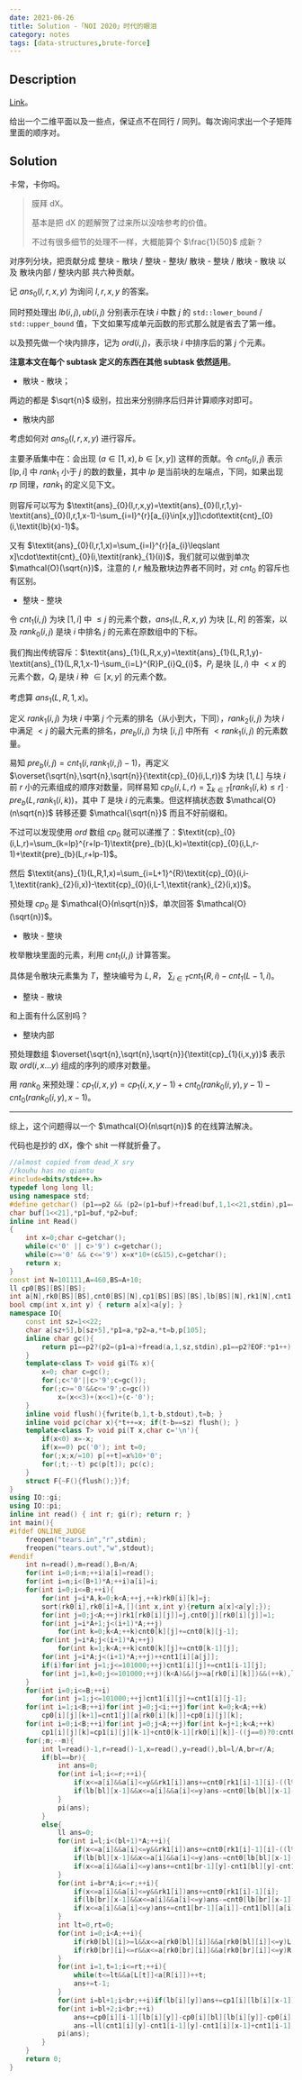 ```yaml
---
date: 2021-06-26
title: Solution -「NOI 2020」时代的眼泪
category: notes
tags: [data-structures,brute-force]
---
```


## Description

[Link](https://loj.ac/p/3341)。

给出一个二维平面以及一些点，保证点不在同行 / 同列。每次询问求出一个子矩阵里面的顺序对。

## Solution

卡常，卡你吗。

> 膜拜 dX。
>
> 基本是把 dX 的题解贺了过来所以没啥参考的价值。
>
> 不过有很多细节的处理不一样，大概能算个 $\frac{1}{50}$ 成新？

对序列分块，把贡献分成 整块 - 散块 / 整块 - 整块/ 散块 - 整块 / 散块 - 散块 以及 散块内部 / 整块内部 共六种贡献。

记 $\textit{ans}_{0}(l,r,x,y)$ 为询问 $l,r,x,y$ 的答案。

同时预处理出 $\textit{lb}(i,j),\textit{ub}(i,j)$ 分别表示在块 $i$ 中数 $j$ 的 `std::lower_bound` / `std::upper_bound` 值，下文如果写成单元函数的形式那么就是省去了第一维。

以及预先做一个块内排序，记为 $\textit{ord}(i,j)$，表示块 $i$ 中排序后的第 $j$ 个元素。

**注意本文在每个 subtask 定义的东西在其他 subtask 依然适用**。

- 散块 - 散块；

两边的都是 $\sqrt{n}$ 级别，拉出来分别排序后归并计算顺序对即可。

- 散块内部

考虑如何对 $\textit{ans}_{0}(l,r,x,y)$ 进行容斥。

主要矛盾集中在：会出现 $(a\in[1,x),b\in[x,y])$ 这样的贡献。令 $\textit{cnt}_{0}(i,j)$ 表示 $[\textit{lp},i]$ 中 $\textit{rank}_{1}$ 小于 $j$ 的数的数量，其中 $\textit{lp}$ 是当前块的左端点，下同，如果出现 $\textit{rp}$ 同理，$\textit{rank}_{1}$ 的定义见下文。

则容斥可以写为 $\textit{ans}_{0}(l,r,x,y)=\textit{ans}_{0}(l,r,1,y)-\textit{ans}_{0}(l,r,1,x-1)-\sum_{i=l}^{r}[a_{i}\in[x,y]]\cdot\textit{cnt}_{0}(i,\textit{lb}(x)-1)$。

又有 $\textit{ans}_{0}(l,r,1,x)=\sum_{i=l}^{r}[a_{i}\leqslant x]\cdot\textit{cnt}_{0}(i,\textit{rank}_{1}(i))$，我们就可以做到单次 $\mathcal{O}(\sqrt{n})$，注意的 $l,r$ 触及散块边界者不同时，对 $\textit{cnt}_{0}$ 的容斥也有区别。

- 整块 - 整块

令 $\textit{cnt}_{1}(i,j)$ 为块 $[1,i]$ 中 $\leqslant j$ 的元素个数，$\textit{ans}_{1}(L,R,x,y)$ 为块 $[L,R]$ 的答案，以及 $\textit{rank}_{0}(i,j)$ 是块 $i$ 中排名 $j$ 的元素在原数组中的下标。

我们掏出传统容斥：$\textit{ans}_{1}(L,R,x,y)=\textit{ans}_{1}(L,R,1,y)-\textit{ans}_{1}(L,R,1,x-1)-\sum_{i=L}^{R}P_{i}Q_{i}$，$P_{i}$ 是块 $[L,i)$ 中 $<x$ 的元素个数，$Q_{i}$ 是块 $i$ 种 $\in[x,y]$ 的元素个数。

考虑算 $\textit{ans}_{1}(L,R,1,x)$。

定义 $\textit{rank}_{1}(i,j)$ 为块 $i$ 中第 $j$ 个元素的排名（从小到大，下同），$\textit{rank}_{2}(i,j)$ 为块 $i$ 中满足 $<j$ 的最大元素的排名，$\textit{pre}_{b}(i,j)$ 为块 $[i,j]$ 中所有 $<\textit{rank}_{1}(i,j)$ 的元素数量。

易知 $\textit{pre}_{b}(i,j)=\textit{cnt}_{1}(i,\textit{rank}_{1}(i,j)-1)$，再定义 $\overset{\sqrt{n},\sqrt{n},\sqrt{n}}{\textit{cp}_{0}(i,L,r)}$ 为块 $[1,L]$ 与块 $i$ 前 $r$ 小的元素组成的顺序对数量，同样易知 $\textit{cp}_{0}(i,L,r)=\sum_{k\in T}[\textit{rank}_{1}(i,k)\leqslant r]\cdot\textit{pre}_{b}(L,\textit{rank}_{1}(i,k))$，其中 $T$ 是块 $i$ 的元素集。但这样搞状态数 $\mathcal{O}(n\sqrt{n})$ 转移还要 $\mathcal{\sqrt{n}}$ 而且不好前缀和。

不过可以发现使用 $\textit{ord}$ 数组 $\textit{cp}_{0}$ 就可以递推了：$\textit{cp}_{0}(i,L,r)=\sum_{k=lp}^{r+lp-1}\textit{pre}_{b}(L,k)=\textit{cp}_{0}(i,L,r-1)+\textit{pre}_{b}(L,r+lp-1)$。

然后 $\textit{ans}_{1}(L,R,1,x)=\sum_{i=L+1}^{R}\textit{cp}_{0}(i,i-1,\textit{rank}_{2}(i,x))-\textit{cp}_{0}(i,L-1,\textit{rank}_{2}(i,x))$。

预处理 $\textit{cp}_{0}$ 是 $\mathcal{O}(n\sqrt{n})$，单次回答 $\mathcal{O}(\sqrt{n})$。

- 散块 - 整块

枚举散块里面的元素，利用 $\textit{cnt}_{1}(i,j)$ 计算答案。

具体是令散块元素集为 $T$，整块编号为 $L,R$， $\sum_{i\in T}\textit{cnt}_{1}(R,i)-\textit{cnt}_{1}(L-1,i)$。

- 整块 - 散块

和上面有什么区别吗？

- 整块内部

预处理数组 $\overset{\sqrt{n},\sqrt{n},\sqrt{n}}{\textit{cp}_{1}(i,x,y)}$ 表示取 $\textit{ord}(i,x\dots y)$ 组成的序列的顺序对数量。

用 $\textit{rank}_{0}$ 来预处理：$\textit{cp}_{1}(i,x,y)=\textit{cp}_{1}(i,x,y-1)+\textit{cnt}_{0}(\textit{rank}_{0}(i,y),y-1)-\textit{cnt}_{0}(\textit{rank}_{0}(i,y),x-1)$。

---

综上，这个问题得以一个 $\mathcal{O}(n\sqrt{n})$ 的在线算法解决。

代码也是抄的 dX，像个 shit 一样就折叠了。

```cpp
//almost copied from dead_X sry
//kouhu has no qiantu
#include<bits/stdc++.h>
typedef long long ll;
using namespace std;
#define getchar() (p1==p2 && (p2=(p1=buf)+fread(buf,1,1<<21,stdin),p1==p2)?EOF:*p1++)
char buf[1<<21],*p1=buf,*p2=buf;
inline int Read()
{
	int x=0;char c=getchar();
	while(c<'0' || c>'9') c=getchar();
	while(c>='0' && c<='9') x=x*10+(c&15),c=getchar();
	return x;
}
const int N=101111,A=460,BS=A+10;
ll cp0[BS][BS][BS];
int a[N],rk0[BS][BS],cnt0[BS][N],cp1[BS][BS][BS],lb[BS][N],rk1[N],cnt1[BS][N],L[BS],R[BS];
bool cmp(int x,int y) { return a[x]<a[y]; }
namespace IO{
    const int sz=1<<22;
    char a[sz+5],b[sz+5],*p1=a,*p2=a,*t=b,p[105];
    inline char gc(){
        return p1==p2?(p2=(p1=a)+fread(a,1,sz,stdin),p1==p2?EOF:*p1++):*p1++;
    }
    template<class T> void gi(T& x){
        x=0; char c=gc();
        for(;c<'0'||c>'9';c=gc());
        for(;c>='0'&&c<='9';c=gc())
            x=(x<<3)+(x<<1)+(c-'0');
    }
    inline void flush(){fwrite(b,1,t-b,stdout),t=b; }
    inline void pc(char x){*t++=x; if(t-b==sz) flush(); }
    template<class T> void pi(T x,char c='\n'){
        if(x<0) x=-x;
        if(x==0) pc('0'); int t=0;
        for(;x;x/=10) p[++t]=x%10+'0';
        for(;t;--t) pc(p[t]); pc(c);
    }
    struct F{~F(){flush();}}f; 
}
using IO::gi;
using IO::pi;
inline int read() { int r; gi(r); return r; }
int main(){
#ifdef ONLINE_JUDGE
	freopen("tears.in","r",stdin);
	freopen("tears.out","w",stdout);
#endif
	int n=read(),m=read(),B=n/A;
	for(int i=0;i<n;++i)a[i]=read();
	for(int i=n;i<(B+1)*A;++i)a[i]=i;
	for(int i=0;i<=B;++i){
		for(int j=i*A,k=0;k<A;++j,++k)rk0[i][k]=j;
		sort(rk0[i],rk0[i]+A,[](int x,int y){return a[x]<a[y];});
		for(int j=0;j<A;++j)rk1[rk0[i][j]]=j,cnt0[j][rk0[i][j]]=1;
		for(int j=i*A+1;j<(i+1)*A;++j)
			for(int k=0;k<A;++k)cnt0[k][j]+=cnt0[k][j-1];
		for(int j=i*A;j<(i+1)*A;++j)
			for(int k=1;k<A;++k)cnt0[k][j]+=cnt0[k-1][j];
		for(int j=i*A;j<(i+1)*A;++j)++cnt1[i][a[j]];
		if(i)for(int j=1;j<=101000;++j)cnt1[i][j]+=cnt1[i-1][j];
		for(int j=1,k=0;j<=101000;++j)(k<A)&&(j>=a[rk0[i][k]])&&(++k),lb[i][j]=k;
	}
	for(int i=0;i<=B;++i)
		for(int j=1;j<=101000;++j)cnt1[i][j]+=cnt1[i][j-1];
	for(int i=1;i<B;++i)for(int j=0;j<i;++j)for(int k=0;k<A;++k)
		cp0[i][j][k+1]=cnt1[j][a[rk0[i][k]]]+cp0[i][j][k];
	for(int i=0;i<B;++i)for(int j=0;j<A;++j)for(int k=j+1;k<A;++k)
		cp1[i][j][k]=cp1[i][j][k-1]+cnt0[k-1][rk0[i][k]]-((j==0)?0:cnt0[j-1][rk0[i][k]]);
	for(;m;--m){
		int l=read()-1,r=read()-1,x=read(),y=read(),bl=l/A,br=r/A;
		if(bl==br){
			int ans=0;
			for(int i=l;i<=r;++i){
				if(x<=a[i]&&a[i]<=y&&rk1[i])ans+=cnt0[rk1[i]-1][i]-((l%A)?cnt0[rk1[i]-1][l-1]:0);
				if(lb[bl][x-1]&&x<=a[i]&&a[i]<=y)ans-=cnt0[lb[bl][x-1]-1][i]-((l%A&&lb[bl][x-1])?cnt0[lb[bl][x-1]-1][l-1]:0);
			}
			pi(ans);
		}
		else{
			ll ans=0;
			for(int i=l;i<(bl+1)*A;++i){
				if(x<=a[i]&&a[i]<=y&&rk1[i])ans+=cnt0[rk1[i]-1][i]-((l%A)?cnt0[rk1[i]-1][l-1]:0);
				if(lb[bl][x-1]&&x<=a[i]&&a[i]<=y)ans-=cnt0[lb[bl][x-1]-1][i]-((l%A&&lb[bl][x-1])?cnt0[lb[bl][x-1]-1][l-1]:0);
				if(x<=a[i]&&a[i]<=y)ans+=cnt1[br-1][y]-cnt1[bl][y]-cnt1[br-1][a[i]]+cnt1[bl][a[i]];
			}
			for(int i=br*A;i<=r;++i){
				if(x<=a[i]&&a[i]<=y&&rk1[i])ans+=cnt0[rk1[i]-1][i];
				if(lb[br][x-1]&&x<=a[i]&&a[i]<=y)ans-=cnt0[lb[br][x-1]-1][i];
				if(x<=a[i]&&a[i]<=y)ans+=cnt1[br-1][a[i]]-cnt1[bl][a[i]]-cnt1[br-1][x-1]+cnt1[bl][x-1];
			}
			int lt=0,rt=0;
			for(int i=0;i<A;++i){
				if(rk0[bl][i]>=l&&x<=a[rk0[bl][i]]&&a[rk0[bl][i]]<=y)L[++lt]=rk0[bl][i];
				if(rk0[br][i]<=r&&x<=a[rk0[br][i]]&&a[rk0[br][i]]<=y)R[++rt]=rk0[br][i];
			}
			for(int i=1,t=1;i<=rt;++i){
				while(t<=lt&&a[L[t]]<a[R[i]])++t;
				ans+=t-1;
			}
			for(int i=bl+1;i<br;++i)if(lb[i][y])ans+=cp1[i][lb[i][x-1]][lb[i][y]-1];
			for(int i=bl+2;i<br;++i)
				ans+=cp0[i][i-1][lb[i][y]]-cp0[i][bl][lb[i][y]]-cp0[i][i-1][lb[i][x-1]]+cp0[i][bl][lb[i][x-1]],
				ans-=ll(cnt1[i][y]-cnt1[i-1][y]-cnt1[i][x-1]+cnt1[i-1][x-1])*(cnt1[i-1][x-1]-cnt1[bl][x-1]);
			pi(ans);
		}
	}
	return 0;
}
```
    